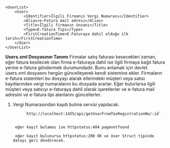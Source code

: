 ```
<UserList>
    <User>
        <Identifier>İlgili Firmanın Vergi Numarası</Identifier>
        <Alias>e-Fatura mail adresi</Alias>
        <Title>İlgili firmanın ünvanı</Title>
        <Type>E-fatura Tipi</Type>
        <FirstCreationTime>E-Faturaya dahil olduğu ilk tarih</FirstCreationTime>
    </User>
</UserList>
```



**Users.xml Dosyasının Tanımı**
    Firmalar satış faturası kesecekleri zaman, eğer fatura kesilecek olan firma e-faturaya dahil ise ilgili firmaya kağıt fatura yerine e-fatura göndermek durumundadır. Bunu anlamak için devlet users.xml dosyasını hergün güncelleyerek kendi sistemine ekler. Firmaların e-fatura sistemleri bu dosyayı alarak ellerindeki müşteri veya satısı kayıtlarından vergi numaralarını bu dosyada ararlar. Eğer bulurlarsa ilgili müşteri veya satıcıyı e-faturaya dahil olarak işaretlerler ve e-fatura mail adresini ve e-fatura tipi alanlarını güncellerler.

1. Vergi Numarasından kaydı bulma servisi yapılacak.

            `http://localhost:1455/api/getUserFromTaxRegistrationNo/:id`


        eğer kayıt bulamaz ise httpstatus:404 pagenotfound

        eğer kayıt bulunursa httpstatus:200 OK ve User Struct tipinde datayı geri döndürecek.

